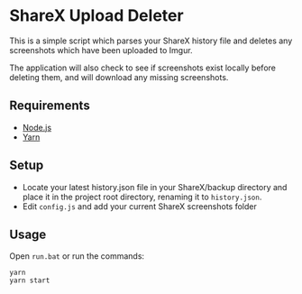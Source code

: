 # ShareX Upload Deleter

This is a simple script which parses your ShareX history file and deletes any screenshots which have been uploaded to Imgur.

The application will also check to see if screenshots exist locally before deleting them, and will download any missing screenshots.

## Requirements

- [Node.js](https://nodejs.org/en/)
- [Yarn](https://classic.yarnpkg.com/lang/en/docs/install/#windows-stable)

## Setup

- Locate your latest history.json file in your ShareX/backup directory and place it in the project root directory, renaming it to `history.json`.
- Edit `config.js` and add your current ShareX screenshots folder

## Usage

Open `run.bat` or run the commands:

```
yarn
yarn start
```
